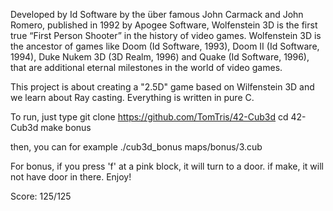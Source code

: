 Developed by Id Software by the über famous John Carmack and John Romero, published in 1992 by Apogee Software, Wolfenstein 3D is the first true “First Person
Shooter” in the history of video games.
Wolfenstein 3D is the ancestor of games like Doom (Id Software, 1993), Doom II
(Id Software, 1994), Duke Nukem 3D (3D Realm, 1996) and Quake (Id Software, 1996),
that are additional eternal milestones in the world of video games.

This project is about creating a "2.5D" game based on Wilfenstein 3D and we learn about Ray casting.
Everything is written in pure C.

To run, just type
git clone https://github.com/TomTris/42-Cub3d
cd 42-Cub3d
make bonus


then, you can for example
./cub3d_bonus maps/bonus/3.cub

For bonus, if you press 'f' at a pink block, it will turn to a door.
if make, it will not have door in there.
Enjoy!

Score: 125/125
